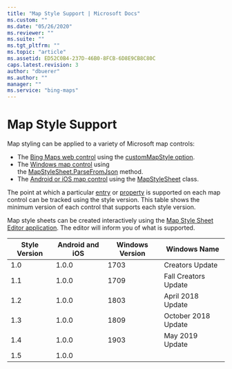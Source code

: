 ```yaml
---
title: "Map Style Support | Microsoft Docs"
ms.custom: ""
ms.date: "05/26/2020"
ms.reviewer: ""
ms.suite: ""
ms.tgt_pltfrm: ""
ms.topic: "article"
ms.assetid: ED52C0B4-237D-46B0-8FCB-6D8E9CB8C80C
caps.latest.revision: 3
author: "dbuerer"
ms.author: ""
manager: ""
ms.service: "bing-maps"
---
```

# Map Style Support

Map styling can be applied to a variety of Microsoft map controls:
* The [Bing Maps web control](https://docs.microsoft.com/bingmaps/v8-web-control/?redirectedfrom=MSDN) using the [customMapStyle option](https://docs.microsoft.com/bingmaps/v8-web-control/map-control-api/mapoptions-object).
* The [Windows map control](https://docs.microsoft.com/uwp/api/windows.ui.xaml.controls.maps.mapcontrol) using the [MapStyleSheet.ParseFromJson](https://docs.microsoft.com/uwp/api/windows.ui.xaml.controls.maps.mapstylesheet.parsefromjson#Windows_UI_Xaml_Controls_Maps_MapStyleSheet_ParseFromJson_System_String_) method.
* The [Android or iOS map control](https://docs.microsoft.com/bingmaps/sdk-native/) using the [MapStyleSheet](https://docs.microsoft.com/bingmaps/sdk-native/map-control-api/mapstylesheet-class) class.

The point at which a particular [entry] or [property] is supported on each map control can be tracked using the style version.  This table shows the minimum version of each control that supports each style version.

Map style sheets can be created interactively using the [Map Style Sheet Editor application](https://www.microsoft.com/store/productId/9NBHTCJT72FT).  The editor will inform you of what is supported.

| Style Version | Android and iOS | Windows Version | Windows Name          |
|---------------|-----------------|-----------------|-----------------------|
|  1.0          |  1.0.0          |  1703           | Creators Update       |
|  1.1          |  1.0.0          |  1709           | Fall Creators Update  |
|  1.2          |  1.0.0          |  1803           | April 2018 Update     |
|  1.3          |  1.0.0          |  1809           | October 2018 Update   |
|  1.4          |  1.0.0          |  1903           | May 2019 Update       |
|  1.5          |  1.0.0          |                 |                       |

[entry]: map-style-sheet-entries.md
[property]: map-style-sheet-entry-properties.md